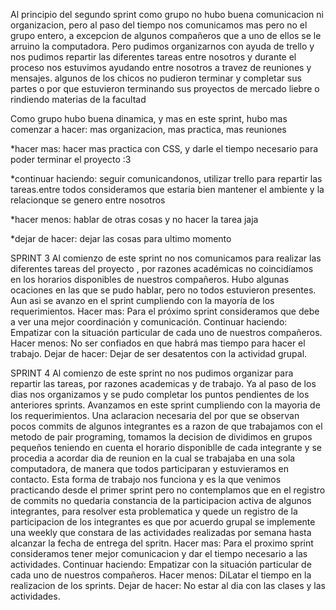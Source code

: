 Al principio del segundo sprint como grupo no hubo buena comunicacion ni organizacion, pero al paso del tiempo nos comunicamos mas pero no el grupo entero, a excepcion de algunos compañeros
que a uno de ellos se le arruino la computadora. Pero pudimos organizarnos con ayuda de trello y nos pudimos repartir las diferentes tareas entre nosotros y durante el proceso nos estuvimos 
ayudando entre nosotros a travez de reuniones y mensajes. 
algunos de los chicos no pudieron terminar y completar sus partes o por que estuvieron terminando sus proyectos de mercado liebre o rindiendo materias de la facultad

Como grupo hubo buena dinamica, y mas en este sprint, hubo mas
comenzar a hacer:
mas organizacion, mas practica, mas reuniones

*hacer mas:
hacer mas practica con CSS, y darle el tiempo necesario para poder terminar el proyecto :3

*continuar haciendo:
seguir comunicandonos, utilizar trello para repartir las tareas.entre todos consideramos que estaria bien mantener el ambiente y la relacionque se genero entre nosotros

*hacer menos:
hablar de otras cosas y no hacer la tarea jaja

*dejar de hacer:
dejar las cosas para ultimo momento 

SPRINT 3
Al comienzo de este sprint no nos comunicamos para realizar las diferentes tareas del proyecto , por razones académicas no coincidíamos en los horarios disponibles de nuestros compañeros.
Hubo algunas ocaciones en las  que se pudo hablar, pero no todos estuvieron presentes. Aun asi se avanzo en el sprint cumpliendo con la mayoría de los requerimientos. 
Hacer mas: Para el próximo sprint consideramos que debe a ver una mejor coordinación y comunicación.
Continuar haciendo: Empatizar con la situación  particular de cada uno de nuestros compañeros.
Hacer menos: No ser confiados en que habrá mas tiempo para hacer el trabajo.
Dejar de hacer: Dejar de ser desatentos con la actividad grupal.

SPRINT 4
Al comienzo de este sprint no nos pudimos organizar para repartir las tareas, por razones academicas y de trabajo. Ya al paso de los dias nos organizamos y se pudo completar los puntos pendientes de los anteriores sprints. Avanzamos en este sprint cumpliendo con la mayoria de los requerimientos.
Una aclaracion necesaria del por que se observan pocos commits de algunos integrantes es a razon de que trabajamos con el metodo de pair programing, tomamos la decision de dividimos en grupos pequeños teniendo en cuenta el horario disponiblle de cada integrante y se procedia a acordar dia de reunion en la cual se trabajaba en una sola computadora, de manera que todos participaran y estuvieramos en contacto. Esta forma de trabajo nos funciona y es la que venimos practicando desde el primer sprint pero no contemplamos que en el registro de commits no quedaria constancia de la participacion activa de algunos integrantes, para resolver esta problematica y quede un registro de la participacion de los integrantes es que por acuerdo grupal se implemente una weekly que constara de las actividades realizadas por semana hasta alcanzar la fecha de entrega del spritn.
Hacer mas: Para el proximo sprint consideramos tener mejor comunicacion y dar el tiempo necesario a las actividades.
Continuar haciendo: Empatizar con la situación  particular de cada uno de nuestros compañeros.
Hacer menos: DiLatar el tiempo en la realizacion de los sprints.
Dejar de hacer: No estar al dia con las clases y las actividades.